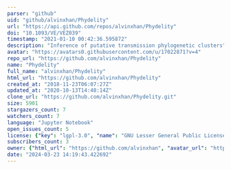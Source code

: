 ```yaml
---
parser: "github"
uid: "github/alvinxhan/Phydelity"
url: "https://api.github.com/repos/alvinxhan/Phydelity"
doi: "10.1093/VE/VEZ039"
timestamp: "2021-01-10 00:42:36.595872"
description: "Inference of putative transmission phylogenetic clusters"
avatar: "https://avatars0.githubusercontent.com/u/17022871?v=4"
repo_url: "https://github.com/alvinxhan/Phydelity"
name: "Phydelity"
full_name: "alvinxhan/Phydelity"
html_url: "https://github.com/alvinxhan/Phydelity"
created_at: "2018-11-23T06:07:27Z"
updated_at: "2020-10-13T14:48:14Z"
clone_url: "https://github.com/alvinxhan/Phydelity.git"
size: 5901
stargazers_count: 7
watchers_count: 7
language: "Jupyter Notebook"
open_issues_count: 5
license: {"key": "lgpl-3.0", "name": "GNU Lesser General Public License v3.0", "spdx_id": "LGPL-3.0", "url": "https://api.github.com/licenses/lgpl-3.0", "node_id": "MDc6TGljZW5zZTEy"}
subscribers_count: 3
owner: {"html_url": "https://github.com/alvinxhan", "avatar_url": "https://avatars0.githubusercontent.com/u/17022871?v=4", "login": "alvinxhan", "type": "User"}
date: "2024-03-23 14:19:43.422692"
---
```


